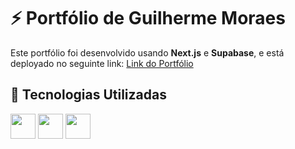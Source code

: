 # ⚡ Portfólio de Guilherme Moraes

Este portfólio foi desenvolvido usando **Next.js** e **Supabase**, e está deployado no seguinte link:
[Link do Portfólio](https://portfolio-beryl-alpha-14.vercel.app/)

## 🚀 Tecnologias Utilizadas

<div>
<img src="https://cdn.jsdelivr.net/gh/devicons/devicon@latest/icons/react/react-original.svg" width="40px">
<img src="https://cdn.jsdelivr.net/gh/devicons/devicon@latest/icons/nextjs/nextjs-original.svg" width="40px">
<img src="https://cdn.jsdelivr.net/gh/devicons/devicon@latest/icons/supabase/supabase-original.svg" width="40px">
</div>

